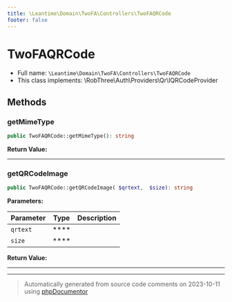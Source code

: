 ```yaml
---
title: \Leantime\Domain\TwoFA\Controllers\TwoFAQRCode
footer: false
---
```


# TwoFAQRCode





* Full name: `\Leantime\Domain\TwoFA\Controllers\TwoFAQRCode`
* This class implements: \RobThree\Auth\Providers\Qr\IQRCodeProvider



## Methods

### getMimeType



```php
public TwoFAQRCode::getMimeType(): string
```









**Return Value:**





---
### getQRCodeImage



```php
public TwoFAQRCode::getQRCodeImage( $qrtext,  $size): string
```








**Parameters:**

| Parameter | Type | Description |
|-----------|------|-------------|
| `qrtext` | **** |  |
| `size` | **** |  |


**Return Value:**





---


---
> Automatically generated from source code comments on 2023-10-11 using [phpDocumentor](http://www.phpdoc.org/)

